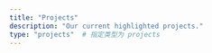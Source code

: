 ```yaml
---
title: "Projects"
description: "Our current highlighted projects."
type: "projects"  # 指定类型为 projects
---
```

